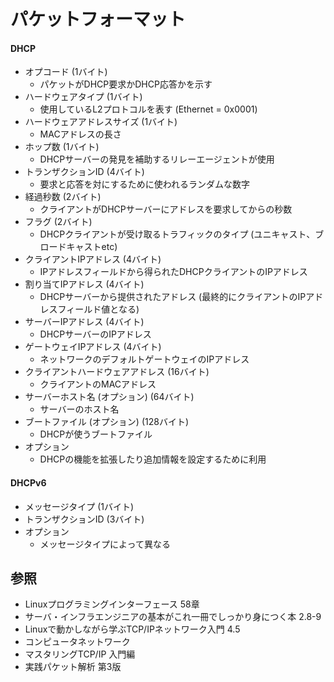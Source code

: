 # パケットフォーマット
#### DHCP
- オプコード (1バイト)
  - パケットがDHCP要求かDHCP応答かを示す
- ハードウェアタイプ (1バイト)
  - 使用しているL2プロトコルを表す (Ethernet = 0x0001)
- ハードウェアアドレスサイズ (1バイト)
  - MACアドレスの長さ
- ホップ数 (1バイト)
  - DHCPサーバーの発見を補助するリレーエージェントが使用
- トランザクションID (4バイト)
  - 要求と応答を対にするために使われるランダムな数字
- 経過秒数 (2バイト)
  - クライアントがDHCPサーバーにアドレスを要求してからの秒数
- フラグ (2バイト)
  - DHCPクライアントが受け取るトラフィックのタイプ (ユニキャスト、ブロードキャストetc)
- クライアントIPアドレス (4バイト)
  - IPアドレスフィールドから得られたDHCPクライアントのIPアドレス
- 割り当てIPアドレス (4バイト)
  - DHCPサーバーから提供されたアドレス (最終的にクライアントのIPアドレスフィールド値となる)
- サーバーIPアドレス (4バイト)
  - DHCPサーバーのIPアドレス
- ゲートウェイIPアドレス (4バイト)
  - ネットワークのデフォルトゲートウェイのIPアドレス
- クライアントハードウェアアドレス (16バイト)
  - クライアントのMACアドレス
- サーバーホスト名 (オプション) (64バイト)
  - サーバーのホスト名
- ブートファイル (オプション) (128バイト)
  - DHCPが使うブートファイル
- オプション
  - DHCPの機能を拡張したり追加情報を設定するために利用

#### DHCPv6
- メッセージタイプ (1バイト)
- トランザクションID (3バイト)
- オプション
  - メッセージタイプによって異なる

## 参照
- Linuxプログラミングインターフェース 58章
- サーバ・インフラエンジニアの基本がこれ一冊でしっかり身につく本 2.8-9
- Linuxで動かしながら学ぶTCP/IPネットワーク入門 4.5
- コンピュータネットワーク
- マスタリングTCP/IP 入門編
- 実践パケット解析 第3版
